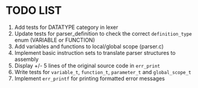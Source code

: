 # TODO LIST
1. Add tests for DATATYPE category in lexer
2. Update tests for parser_definition to check the correct `definition_type` enum (VARIABLE or FUNCTION)
3. Add variables and functions to local/global scope (parser.c)
4. Implement basic instruction sets to translate parser structures to assembly
5. Display +/- 5 lines of the original source code in `err_print`
6. Write tests for `variable_t`, `function_t`, `parameter_t` and `global_scope_t`
7. Implement `err_printf` for printing formatted error messages
